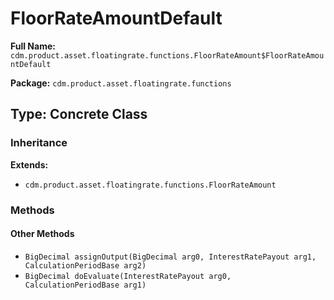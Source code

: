 # FloorRateAmountDefault

**Full Name:** `cdm.product.asset.floatingrate.functions.FloorRateAmount$FloorRateAmountDefault`

**Package:** `cdm.product.asset.floatingrate.functions`

## Type: Concrete Class

### Inheritance

**Extends:**
- `cdm.product.asset.floatingrate.functions.FloorRateAmount`

### Methods

#### Other Methods

- `BigDecimal assignOutput(BigDecimal arg0, InterestRatePayout arg1, CalculationPeriodBase arg2)`
- `BigDecimal doEvaluate(InterestRatePayout arg0, CalculationPeriodBase arg1)`

